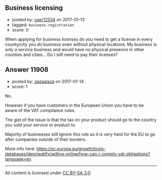 ## Business licensing

- posted by: [user12534](https://stackexchange.com/users/10029515/user12534) on 2017-01-13
- tagged: `business-registration`
- score: 0

When applying for business licenses do you need to get a license in every county/city you do business even without physical locations. My business is only a service business and would have no physical presence in other counties and cities... Do I still need to pay their licenses?



## Answer 11908

- posted by: [zazaalaza](https://stackexchange.com/users/4672194/zazaalaza) on 2017-01-14
- score: 1

No.

However if you have customers in the European Union you have to be aware of the VAT compliance rules.

The gist of the issue is that the tax on your product should go to the country you sold your service or product to. 

Majority of businesses still ignore this rule as it is very hard for the EU to go after companies outside of their borders.

More info here:
https://ec.europa.eu/growth/tools-databases/dem/watify/selling-online/how-can-i-comply-vat-obligations?language=en




---

All content is licensed under [CC BY-SA 3.0](https://creativecommons.org/licenses/by-sa/3.0/).
